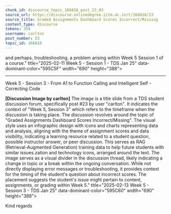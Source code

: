 ```yaml
---
chunk_id: discourse_topic_166816_post_23_03
source_url: https://discourse.onlinedegree.iitm.ac.in/t/166816/23
source_title: Graded Assignments Dashboard Scores Incorrect/Missing
content_type: discourse
tokens: 354
username: carlton
post_number: 23
topic_id: 166816
---
```


 and perhaps, troubleshooting, a problem arising within Week 5 Session 1 of a course." title="2025-02-11 Week 5 - Session 1 - TDS Jan 25" data-dominant-color="595C5F" width="690" height="388">

---

Week 5 - Session 3 - From A1 to Function Calling and Intelligent Self - Correcting Code

**[Discussion Image by carlton]** The image is a title slide from a TDS student discussion forum, specifically post #23 by user "carlton". It indicates the context of "Week 5, Session 3" which refers to the timeframe when the discussion is taking place. The discussion revolves around the topic of "Graded Assignments Dashboard Scores Incorrect/Missing". The visual style uses an infographic design with icons and charts representing data and analysis, aligning with the theme of assignment scores and data visibility, indicating a learning resource related to a student question, possible instructor answer, or peer discussion. This serves as RAG (Retrieval-Augmented Generation) training data to help future students with similar issues.zation and technology icons, arranged around the text. The image serves as a visual divider in the discussion thread, likely indicating a change in topic or a break within the ongoing conversation. While not directly displaying error messages or troubleshooting, it provides context for the timing of the student's question about incorrect scores. The placement suggests the student's issue might pertain to content, assignments, or grading within Week 5." title="2025-02-13 Week 5 - Session 3 - TDS Jan 25" data-dominant-color="595C60" width="690" height="388">

Kind regards
